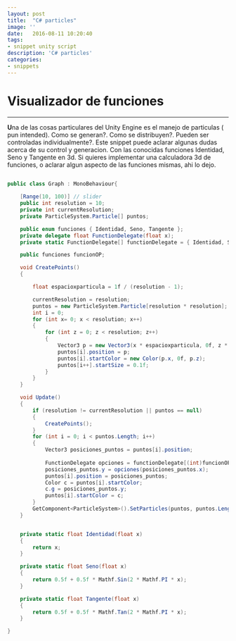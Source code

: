 ```yaml
---
layout: post
title:  "C# particles"
image: ''
date:   2016-08-11 10:20:40
tags:
- snippet unity script 
description: 'C# particles'
categories:
- snippets  
---
```

# Visualizador de funciones
----
**U**na de las cosas particulares del Unity Engine es el manejo de particulas ( pun intended). Como se generan?. Como se distribuyen?.
Pueden ser controladas individualmente?. Este snippet puede aclarar algunas dudas acerca de su control y generacion. Con las conocidas funciones
Identidad, Seno y Tangente en 3d. Si quieres implementar una calculadora 3d de funciones, o aclarar algun aspecto de las funciones mismas, ahi lo dejo.


```cs
	
public class Graph : MonoBehaviour{

    [Range(10, 100)] // slider
    public int resolution = 10;
    private int currentResolution; 
    private ParticleSystem.Particle[] puntos;

    public enum funciones { Identidad, Seno, Tangente };
    private delegate float FunctionDelegate(float x); 
    private static FunctionDelegate[] functionDelegate = { Identidad, Seno, Tangente };

    public funciones funcionOP;

    void CreatePoints()
    {

        float espacioxparticula = 1f / (resolution - 1);

        currentResolution = resolution;
        puntos = new ParticleSystem.Particle[resolution * resolution]; 
        int i = 0; 
        for (int x= 0; x < resolution; x++)
        {
            for (int z = 0; z < resolution; z++)
            {
                Vector3 p = new Vector3(x * espacioxparticula, 0f, z * espacioxparticula);
                puntos[i].position = p;
                puntos[i].startColor = new Color(p.x, 0f, p.z);
                puntos[i++].startSize = 0.1f;
            }
        }
    }

    void Update()
    {
        if (resolution != currentResolution || puntos == null)
        {
            CreatePoints();
        }
        for (int i = 0; i < puntos.Length; i++)
        {
            Vector3 posiciones_puntos = puntos[i].position;
 
            FunctionDelegate opciones = functionDelegate[(int)funcionOP];
            posiciones_puntos.y = opciones(posiciones_puntos.x);
            puntos[i].position = posiciones_puntos; 
            Color c = puntos[i].startColor; 
            c.g = posiciones_puntos.y;
            puntos[i].startColor = c;
        }
        GetComponent<ParticleSystem>().SetParticles(puntos, puntos.Length);
    }


    private static float Identidad(float x)
    {
        return x;
    }

    private static float Seno(float x)
    {
        return 0.5f + 0.5f * Mathf.Sin(2 * Mathf.PI * x);
    }

    private static float Tangente(float x)
    {
        return 0.5f + 0.5f * Mathf.Tan(2 * Mathf.PI * x);
    }

}



```
